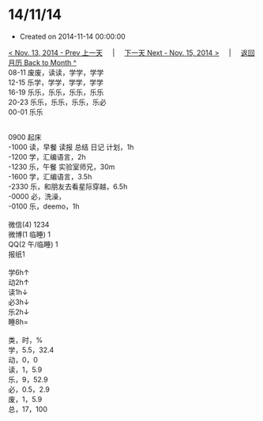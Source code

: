 # 14/11/14

- Created on 2014-11-14 00:00:00

[< Nov. 13, 2014 - Prev 上一天](/_archived/lifelogs/2014/11/d13.md) &nbsp; &nbsp; | &nbsp; &nbsp; [下一天 Next - Nov. 15, 2014 >](/_archived/lifelogs/2014/11/d15.md) &nbsp; &nbsp; |  &nbsp; &nbsp; [返回月历 Back to Month ^](/_archived/lifelogs/2014/11/index.md)
<br/>08-11 废废，读读，学学，学学<br/>12-15 乐学，学学，学学，学学<br/>16-19 乐乐，乐乐，乐乐，乐乐<br/>20-23 乐乐，乐乐，乐乐，乐必<br/>00-01 乐乐<div><br/></div>0900 起床<br/>-1000 读，早餐 读报 总结 日记 计划，1h<br/>-1200 学，汇编语言，2h<br/>-1230 乐，午餐 实验室师兄，30m<br/>-1600 学，汇编语言，3.5h<br/>-2330 乐，和朋友去看星际穿越，6.5h<br/>-0000 必，洗澡，<br/>-0100 乐，deemo，1h<div><br/></div>微信(4) 1234<br/>微博(1 临睡) 1<br/>QQ(2 午/临睡) 1<br/>报纸1<div><br/></div>学6h↑<br/>动2h↑<br/>读1h↓<br/>必3h↓<br/>乐2h↓<br/>睡8h=<div><br/></div>类，时，%<br/>学，5.5，32.4<br/>动，0，0<br/>读，1，5.9<br/>乐，9，52.9<br/>必，0.5，2.9<br/>废，1，5.9<br/>总，17，100</div>
